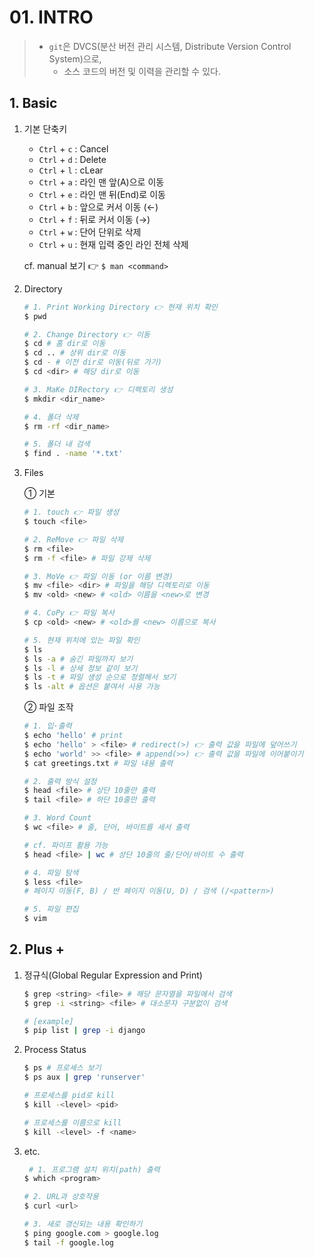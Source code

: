 # 01. INTRO

> - `git`은 DVCS(분산 버전 관리 시스템, Distribute Version Control System)으로, 
>   - 소스 코드의 버전 및 이력을 관리할 수 있다.



## 1. Basic

1. 기본 단축키
    - `Ctrl` + `c` : Cancel
    - `Ctrl` + `d` : Delete
    - `Ctrl` + `l` : cLear
    - `Ctrl` + `a` : 라인 맨 앞(A)으로 이동
    - `Ctrl` + `e` : 라인 맨 뒤(End)로 이동
    - `Ctrl` + `b` : 앞으로 커서 이동 (←)
    - `Ctrl` + `f` : 뒤로 커서 이동 (→)
    - `Ctrl` + `w` : 단어 단위로 삭제
    - `Ctrl` + `u` : 현재 입력 중인 라인 전체 삭제

    cf. manual 보기 👉 `$ man <command>`

    
    
2. Directory

    ```bash
    # 1. Print Working Directory 👉 현재 위치 확인
    $ pwd
    
    # 2. Change Directory 👉 이동
    $ cd # 홈 dir로 이동
    $ cd .. # 상위 dir로 이동
    $ cd - # 이전 dir로 이동(뒤로 가기)
    $ cd <dir> # 해당 dir로 이동
    
    # 3. MaKe DIRectory 👉 디렉토리 생성
    $ mkdir <dir_name>
    
    # 4. 폴더 삭제
    $ rm -rf <dir_name>
    
    # 5. 폴더 내 검색
    $ find . -name '*.txt'
    ```

    

3. Files

    ① 기본

    ```bash
    # 1. touch 👉 파일 생성
    $ touch <file>
    
    # 2. ReMove 👉 파일 삭제
    $ rm <file>
    $ rm -f <file> # 파일 강제 삭제
    
    # 3. MoVe 👉 파일 이동 (or 이름 변경)
    $ mv <file> <dir> # 파일을 해당 디렉토리로 이동
    $ mv <old> <new> # <old> 이름을 <new>로 변경
    
    # 4. CoPy 👉 파일 복사
    $ cp <old> <new> # <old>를 <new> 이름으로 복사
    
    # 5. 현재 위치에 있는 파일 확인
    $ ls
    $ ls -a # 숨긴 파일까지 보기
    $ ls -l # 상세 정보 같이 보기
    $ ls -t # 파일 생성 순으로 정렬해서 보기
    $ ls -alt # 옵션은 붙여서 사용 가능
    ```

    ② 파일 조작

    ```bash
    # 1. 입·출력
    $ echo 'hello' # print
    $ echo 'hello' > <file> # redirect(>) 👉 출력 값을 파일에 덮어쓰기
    $ echo 'world' >> <file> # append(>>) 👉 출력 값을 파일에 이어붙이기
    $ cat greetings.txt # 파일 내용 출력
    
    # 2. 출력 방식 설정
    $ head <file> # 상단 10줄만 출력
    $ tail <file> # 하단 10줄만 출력
    
    # 3. Word Count
    $ wc <file> # 줄, 단어, 바이트를 세서 출력
    
    # cf. 파이프 활용 가능
    $ head <file> | wc # 상단 10줄의 줄/단어/바이트 수 출력
    
    # 4. 파일 탐색
    $ less <file>
    # 페이지 이동(F, B) / 반 페이지 이동(U, D) / 검색 (/<pattern>)
    
    # 5. 파일 편집
    $ vim
    ```



## 2. Plus +

1. 정규식(Global Regular Expression and Print)

    ```bash
    $ grep <string> <file> # 해당 문자열을 파일에서 검색
    $ grep -i <string> <file> # 대소문자 구분없이 검색
    
    # [example]
    $ pip list | grep -i django
    ```

    

2. Process Status

    ```bash
    $ ps # 프로세스 보기
    $ ps aux | grep 'runserver'
    
    # 프로세스를 pid로 kill
    $ kill -<level> <pid>
    
    # 프로세스를 이름으로 kill
    $ kill -<level> -f <name>
    ```

    

3. etc.

    ```bash
     # 1. 프로그램 설치 위치(path) 출력
    $ which <program>
    
    # 2. URL과 상호작용
    $ curl <url>
    
    # 3. 새로 갱신되는 내용 확인하기
    $ ping google.com > google.log
    $ tail -f google.log
    ```

    
